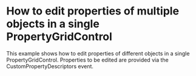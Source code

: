 # How to edit properties of multiple objects in a single PropertyGridControl


<p>This example shows how to edit properties of different objects in a single PropertyGridControl. Properties to be edited are provided via the CustomPropertyDescriptors event.</p>

<br/>



